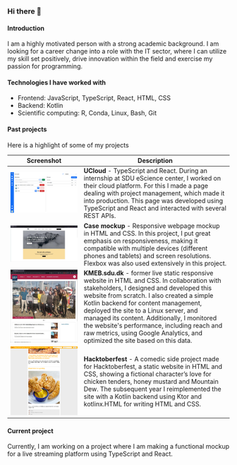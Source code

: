 ### Hi there 👋

#### Introduction

I am a highly motivated person with a strong academic background. I am looking for a career change into a role with the IT sector, where I can utilize my skill set positively, drive innovation within the field and exercise my passion for programming. 

#### Technologies I have worked with

- Frontend: JavaScript, TypeScript, React, HTML, CSS
- Backend: Kotlin
- Scientific computing: R, Conda, Linux, Bash, Git

#### Past projects

Here is a highlight of some of my projects

| Screenshot | Description |
|------------|-------------|
| ![](./image1.png) | **UCloud** - TypeScript and React. During an internship at SDU eScience center, I worked on their cloud platform. For this I made a page dealing with project management, which made it into production. This page was developed using TypeScript and React and interacted with several REST APIs. |
| ![](./image2.png) | **Case mockup** - Responsive webpage mockup in HTML and CSS. In this project, I put great emphasis on responsiveness, making it compatible with multiple devices (different phones and tablets) and screen resolutions. Flexbox was also used extensively in this project. |
| ![](./image3.png) | **KMEB.sdu.dk** - former live static responsive website in HTML and CSS. In collaboration with stakeholders, I designed and developed this website from scratch. I also created a simple Kotlin backend for content management, deployed the site to a Linux server, and managed its content. Additionally, I monitored the website's performance, including reach and raw metrics, using Google Analytics, and optimized the site based on this data. |
| ![](./image4.png) | **Hacktoberfest** - A comedic side project made for Hacktoberfest, a static website in HTML and CSS, showing a fictional character’s love for chicken tenders, honey mustard and Mountain Dew. The subsequent year I reimplemented the site with a Kotlin backend using Ktor and kotlinx.HTML for writing HTML and CSS. |

#### Current project

Currently, I am working on a project where I am making a functional mockup for a live streaming platform using TypeScript and React.
